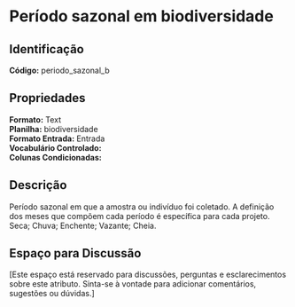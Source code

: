 # Período sazonal em biodiversidade

## Identificação
**Código:** periodo_sazonal_b

## Propriedades
**Formato:** Text  
**Planilha:** biodiversidade  
**Formato Entrada:** Entrada  
**Vocabulário Controlado:**   
**Colunas Condicionadas:**   

## Descrição
Período sazonal em que a amostra ou indivíduo foi coletado. A definição dos meses que compõem cada período é específica para cada projeto. Seca; Chuva; Enchente; Vazante; Cheia.

## Espaço para Discussão
[Este espaço está reservado para discussões, perguntas e esclarecimentos sobre este atributo. Sinta-se à vontade para adicionar comentários, sugestões ou dúvidas.]
